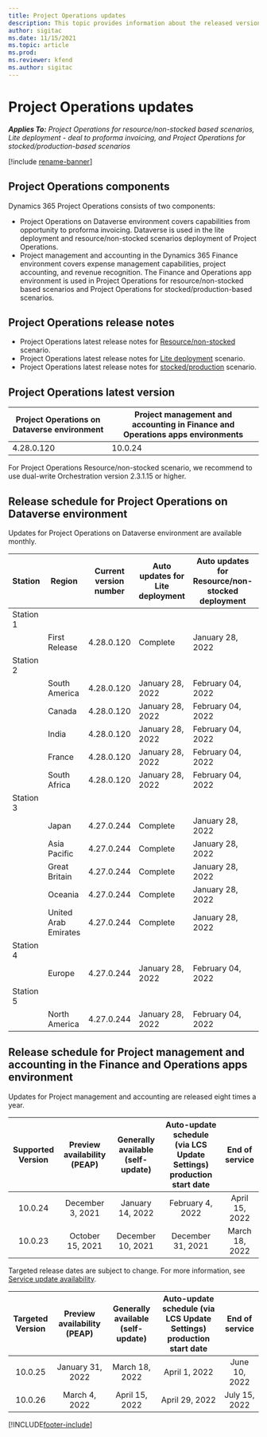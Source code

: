 ```yaml
---
title: Project Operations updates
description: This topic provides information about the released versions of Dynamics 365 Project Operations.
author: sigitac
ms.date: 11/15/2021
ms.topic: article
ms.prod:
ms.reviewer: kfend 
ms.author: sigitac
---
```


# Project Operations updates

_**Applies To:** Project Operations for resource/non-stocked based scenarios, Lite deployment - deal to proforma invoicing, and Project Operations for stocked/production-based scenarios_

[!include [rename-banner](~/includes/cc-data-platform-banner.md)]

## Project Operations components

Dynamics 365 Project Operations consists of two components:

- Project Operations on Dataverse environment covers capabilities from opportunity to proforma invoicing. Dataverse is used in the lite deployment and resource/non-stocked scenarios deployment of Project Operations.
- Project management and accounting in the Dynamics 365 Finance environment covers expense management capabilities, project accounting, and revenue recognition. The Finance and Operations app environment is used in Project Operations for resource/non-stocked based scenarios and Project Operations for stocked/production-based scenarios.

## Project Operations release notes
- Project Operations latest release notes for [Resource/non-stocked](whats-new-dec-2021-resource-based.md) scenario.
- Project Operations latest release notes for [Lite deployment](../pro/whats-new/whats-new-dec-2021-lite.md) scenario.
- Project Operations latest release notes for [stocked/production](../prod-pma/whats-new/whats-new-oct-2021-stocked.md) scenario.

## Project Operations latest version

| Project Operations on Dataverse environment | Project management and accounting in Finance and Operations apps environments | 
| --- | --- |
| 4.28.0.120 | 10.0.24 |

For Project Operations Resource/non-stocked scenario, we recommend to use dual-write Orchestration version 2.3.1.15 or higher.

## Release schedule for Project Operations on Dataverse environment

Updates for Project Operations on Dataverse environment are available monthly. 

| Station | Region | Current version number | Auto updates for Lite deployment | Auto updates for Resource/non-stocked deployment | Next version number | Next version generally available |
|-----------|-----------------------|-----------------|--------------------|---------------------|---------------------|---------------------|
| Station 1 |   &nbsp;              |    &nbsp;       | &nbsp;             |      &nbsp;         |      &nbsp;         |      &nbsp;         |
|   &nbsp;  | First Release         |  4.28.0.120     | Complete           | January 28, 2022    | TBD                 | March 4, 2022       |
| Station 2 |   &nbsp;              |    &nbsp;       | &nbsp;             |      &nbsp;         |      &nbsp;         |      &nbsp;         |
|   &nbsp;  | South America         |  4.28.0.120     | January 28, 2022   | February 04, 2022   | TBD                 | March 4, 2022       |
|   &nbsp;  | Canada                |  4.28.0.120     | January 28, 2022   | February 04, 2022   | TBD                 | March 4, 2022       |
|   &nbsp;  | India                 |  4.28.0.120     | January 28, 2022   | February 04, 2022   | TBD                 | March 4, 2022       |
|   &nbsp;  | France                |  4.28.0.120     | January 28, 2022   | February 04, 2022   | TBD                 | March 4, 2022       |
|   &nbsp;  | South Africa          |  4.28.0.120     | January 28, 2022   | February 04, 2022   | TBD                 | March 4, 2022       |
| Station 3 |      &nbsp;           |     &nbsp;      |     &nbsp;         |      &nbsp;         |      &nbsp;         |      &nbsp;         |
|   &nbsp;  | Japan                 |  4.27.0.244     | Complete           | January 28, 2022    | 4.28.0.120          | January 31, 2022    |
|   &nbsp;  | Asia Pacific          |  4.27.0.244     | Complete           | January 28, 2022    | 4.28.0.120          | January 31, 2022    |
|   &nbsp;  | Great Britain         |  4.27.0.244     | Complete           | January 28, 2022    | 4.28.0.120          | January 31, 2022    |
|   &nbsp;  | Oceania               |  4.27.0.244     | Complete           | January 28, 2022    | 4.28.0.120          | January 31, 2022    |
|   &nbsp;  | United Arab Emirates  |  4.27.0.244     | Complete           | January 28, 2022    | 4.28.0.120          | January 31, 2022    |
| Station 4 |     &nbsp;            |     &nbsp;      |     &nbsp;         |      &nbsp;         |      &nbsp;         |      &nbsp;         |
|   &nbsp;  | Europe                |  4.27.0.244     | January 28, 2022   | February 04, 2022   | 4.28.0.120          | February 07, 2022   |
| Station 5 |     &nbsp;            |     &nbsp;      |     &nbsp;         |      &nbsp;         |      &nbsp;         |      &nbsp;         |
|   &nbsp;  | North America         |  4.27.0.244     | January 28, 2022   | February 04, 2022   | 4.28.0.120          | February 11, 2022   |

## Release schedule for Project management and accounting in the Finance and Operations apps environment

Updates for Project management and accounting are released eight times a year.

|Supported Version| Preview availability (PEAP) | Generally available (self-update) | Auto-update schedule (via LCS Update Settings) production start date |   End of service   |
|:---------------:|:---------------------------:|:---------------------------------:|:--------------------------------------------------------------------:|:------------------:|
|     10.0.24     |      December 3, 2021       |        January 14, 2022           |                          February 4, 2022                            | April 15, 2022     |
|     10.0.23     |      October 15, 2021       |        December 10, 2021          |                          December 31, 2021                           | March 18, 2022     |

Targeted release dates are subject to change. For more information, see [Service update availability](/dynamics365/fin-ops-core/fin-ops/get-started/public-preview-releases?toc=%2fdynamics365%2ffinance%2ftoc.json).

|Targeted Version | Preview availability (PEAP) | Generally available (self-update) | Auto-update schedule (via LCS Update Settings) production start date |   End of service   |
|:---------------:|:---------------------------:|:---------------------------------:|:--------------------------------------------------------------------:|:------------------:|
|     10.0.25     |      January 31, 2022       |        March 18, 2022             |                          April 1, 2022                               | June 10, 2022      |
|     10.0.26     |      March 4, 2022          |        April 15, 2022             |                          April 29, 2022                              | July 15, 2022      |
[!INCLUDE[footer-include](../includes/footer-banner.md)]
